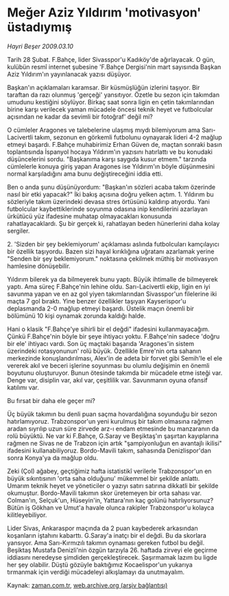 # Meğer Aziz Yıldırım 'motivasyon' üstadıymış

*Hayri Beşer 2009.03.10*

<tr><td class="metin" colspan="2" style="padding-top: 20px; padding-left: 5px; padding-right: 10px;">Tarih 28 Şubat. F.Bahçe, lider Sivasspor'u Kadıköy'de ağırlayacak. O gün, kulübün resmî internet şubesine 'F.Bahçe Dergisi'nin mart sayısında Başkan Aziz Yıldırım'ın yayınlanacak yazısı düşüyor.</td></tr><tr><td class="metin" colspan="2" style="padding-top: 20px; padding-left: 5px; padding-right: 10px;"><p>Başkan'ın açıklamaları karamsar. Bir küsmüşlüğün izlerini taşıyor. Bir taraftan da razı olunmuş 'gerçeği' yansıtıyor. Özetle bu sezon için takımdan umudunu kestiğini söylüyor. Birkaç saat sonra ligin en çetin takımlarından birine karşı verilecek yaman mücadele öncesi teknik heyet ve futbolcular açısından ne kadar da sevimli bir fotoğraf' değil mi?
<p>O cümleler Aragones ve talebelerine ulaşmış mıydı bilemiyorum ama Sarı-Lacivertli takım, sezonun en görkemli futbolunu oynayarak lideri 4-2 mağlup etmeyi başardı. F.Bahçe muhabirimiz Erhan Güven de, maçtan sonraki basın toplantısında İspanyol hocaya Yıldırım'ın yazısını hatırlattı ve bu konudaki düşüncelerini sordu. "Başkanıma karşı saygıda kusur etmem." tarzında cümlelerle konuya giriş yapan Aragones ise Yıldırım'ın böyle düşünmesini normal karşıladığını ama bunu değiştireceğini iddia etti.
<p>Ben o anda şunu düşünüyordum: "Başkan'ın sözleri acaba takım özerinde nasıl bir etki yapacak?" İki bakış açısına doğru yelken açtım. 1. Yıldırım bu sözleriyle takım üzerindeki devasa stres örtüsünü kaldırıp atıyordu. Yani futbolcular kaybettiklerinde soyunma odasına inip kendilerini azarlayan ürkütücü yüz ifadesine muhatap olmayacakları konusunda rahatlayacaklardı. Şu bir gerçek ki, rahatlayan beden hünerlerini daha kolay sergiler.
<p>2. 'Sizden bir şey beklemiyorum' açıklaması aslında futbolcuları kamçılayıcı bir özellik taşıyordu. Bazen sizi hayal kırıklığına uğratanı azarlamak yerine "Senden bir şey beklemiyorum." noktasına çekilmek müthiş bir motivasyon hamlesine dönüşebilir.
<p>Yıldırım bilerek ya da bilmeyerek bunu yaptı. Büyük ihtimalle de bilmeyerek yaptı. Ama süreç F.Bahçe'nin lehine oldu. Sarı-Lacivertli ekip, ligin en iyi savunma yapan ve en az gol yiyen takımlarından Sivasspor'un filelerine iki maçta 7 gol bıraktı. Yine benzer özellikler taşıyan Kayserispor'u deplasmanda 2-0 mağlup etmeyi başardı. Üstelik maçın önemli bir bölümünü 10 kişi oynamak zorunda kaldığı halde.
<p>Hani o klasik "F.Bahçe'ye sihirli bir el değdi" ifadesini kullanmayacağım. Çünkü F.Bahçe'nin böyle bir şeye ihtiyacı yoktu. F.Bahçe'nin sadece 'doğru bir ele' ihtiyacı vardı. Son üç maçtaki başarıda 'Aragones'in sistem üzerindeki rotasyonunun' rolü büyük. Özellikle Emre'nin orta sahanın merkezinde konuşlandırılması, Alex'in de adeta bir forvet gibi Semih'le el ele vererek akıl ve beceri işlerine soyunması bu olumlu değişimin en önemli boyutunu oluşturuyor. Bunun ötesinde takımda bir mücadele etme isteği var. Denge var, disiplin var, akıl var, çeşitlilik var. Savunmanın oyuna ofansif katılımı var.
<p>Bu fırsat bir daha ele geçer mi?
<p>Üç büyük takımın bu denli puan saçma hovardalığına soyunduğu bir sezon hatırlamıyoruz. Trabzonspor'un yeni kurulmuş bir takım olmasına rağmen aradan sıyrılıp uzun süre zirvede arz-ı endam etmesinde bu manzaranın da rolü büyüktü. Ne var ki F.Bahçe, G.Saray ve Beşiktaş'ın şaşırtan kayıplarına rağmen ne Sivas ne de Trabzon için artık "şampiyonluğun en avantajlı ikilisi" ifadesini kullanabiliyoruz. Bordo-Mavili takım, sahasında Denizlispor'dan sonra Konya'ya da mağlup oldu.
<p>Zeki (Çol) ağabey, geçtiğimiz hafta istatistikî verilerle Trabzonspor'un en büyük sıkıntısının 'orta saha olduğunu' mükemmel bir şekilde anlattı. Umarım teknik heyet ve yöneticiler o yazıyı satırı satırına dikkatli bir şekilde okumuştur. Bordo-Mavili takımın skor üretemeyen bir orta sahası var. Colman'ın, Selçuk'un, Hüseyin'in, Yattara'nın kaç golünü hatırlıyorsunuz? Bütün iş Gökhan ve Umut'a havale olunca rakipler Trabzonspor'u kolayca kilitleyebiliyor.
<p>Lider Sivas, Ankaraspor maçında da 2 puan kaybederek arkasından koşanların iştahını kabarttı. G.Saray'a inatçı bir el değdi. Bu da skorlara yansıyor. Ama Sarı-Kırmızılı takımın oynaması gereken futbol bu değil. Beşiktaş Mustafa Denizli'nin özgün tarzıyla 26. haftada zirveyi ele geçirme iddiasını neredeyse şimdiden gerçekleştirecek. Şaşırmamak lazım bu ligde her şey olabilir. Düştü gözüyle baktığımız Kocaelispor'un yukarıya tırmanmak için verdiği mücadeleyi alkışlamayı da unutmayalım.<br/></p></p></p></p></p></p></p></p></p></p></td></tr>

Kaynak: [zaman.com.tr](http://zaman.com.tr/yazar.do?yazino=823603), [web.archive.org (arşiv bağlantısı)](http://web.archive.org/web/20090311043344/http://www.zaman.com.tr:80/yazar.do?yazino=823603)
